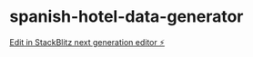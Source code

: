 # spanish-hotel-data-generator

[Edit in StackBlitz next generation editor ⚡️](https://stackblitz.com/~/github.com/magranero/spanish-hotel-data-generator)